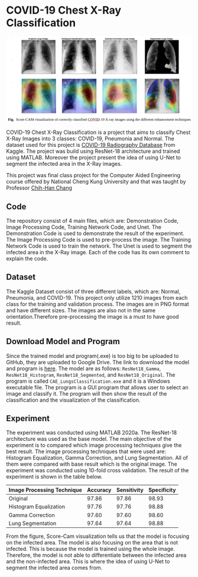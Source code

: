 # COVID-19 Chest X-Ray Classification

![Grad-Cam Visualization](visualization.png)

COVID-19 Chest X-Ray Classification is a project that aims to classify Chest X-Ray Images into 3 classes: COVID-19, Pneumonia and Normal. The dataset used for this project is [COVID-19 Radiography Database](https://www.kaggle.com/tawsifurrahman/covid19-radiography-database) from Kaggle. The project was build using ResNet-18 architecture and trained using MATLAB. Moreover the project present the idea of using U-Net to segment the infected area in the X-Ray images.

This project was final class project for the Computer Aided Engineering course offered by National Cheng Kung University and that was taught by Professor [Chih-Han Chang](https://researchoutput.ncku.edu.tw/en/persons/chih-han-chang)

## Code

The repository consist of 4 main files, which are: Demonstration Code, Image Processing Code, Training Network Code, and Unet. The Demonstration Code is used to demonstrate the result of the experiment. The Image Processing Code is used to pre-process the image. The Training Network Code is used to train the network. The Unet is used to segment the infected area in the X-Ray image. Each of the code has its own comment to explain the code.

## Dataset

The Kaggle Dataset consist of three different labels, which are: Normal, Pneumonia, and COVID-19. This project only utilize 1210 images from each class for the training and validation process. The images are in PNG format and have different sizes. The images are also not in the same orientation.Therefore pre-processing the image is a must to have good result.

## Download Model and Program

Since the trained model and program(.exe) is too big to be uploaded to GitHub, they are uploaded to Google Drive. The link to download the model and program is [here](https://drive.google.com/drive/u/0/folders/1szrQKjXc2WnznMlah3nj8PUNoXRzYUB6). The model are as follows: `ResNet18_Gamma`, `ResNet18_Histogram`, `ResNet18_Segmented`, and `ResNet18_Original`. The program is called `CAE_LungsClassification.exe` and it is a Windows executable file. The program is a GUI program that allows user to select an image and classify it. The program will then show the result of the classification and the visualization of the classification.

## Experiment

The experiment was conducted using MATLAB 2020a. The ResNet-18 architecture was used as the base model. The main objective of the experiment is to compared which image processing techniques give the best result. The image processing techniques that were used are: Histogram Equalization, Gamma Correction, and Lung Segmentation. All of them were compared with base result which is the original image. The experiment was conducted using 10-fold cross validation. The result of the experiment is shown in the table below.

| Image Processing Technique | Accuracy | Sensitivity | Specificity |
| -------------------------- | -------- | ----------- | ----------- |
| Original                   | 97.86    | 97.86       | 98.93       |
| Histogram Equalization     | 97.76    | 97.76       | 98.88       |
| Gamma Correction           | 97.60    | 97.60       | 98.60       |
| Lung Segmentation          | 97.64    | 97.64       | 98.88       |

From the figure, Score-Cam visualization tells us that the model is focusing on the infected area. The model is also focusing on the area that is not infected. This is because the model is trained using the whole image. Therefore, the model is not able to differentiate between the infected area and the non-infected area. This is where the idea of using U-Net to segment the infected area comes from.
